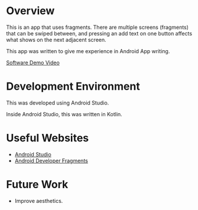 # Overview

This is an app that uses fragments. There are multiple screens (fragments) that can be swiped between, and pressing an add text on one button affects what shows on the next adjacent screen.

This app was written to give me experience in Android App writing.

[Software Demo Video](https://youtu.be/6IxS5JwZL-E)

# Development Environment

This was developed using Android Studio.

Inside Android Studio, this was written in Kotlin.

# Useful Websites

* [Android Studio](https://developer.android.com/studio/?gclid=CjwKCAjw77WVBhBuEiwAJ-YoJLzg75k1WluvhHhrm8PlbjE9kQA4mFC4ngrC_k1AjMLmLMfbO-IwthoCluQQAvD_BwE&gclsrc=aw.ds)
* [Android Developer Fragments](https://developer.android.com/guide/fragments/communicate)

# Future Work

* Improve aesthetics.
